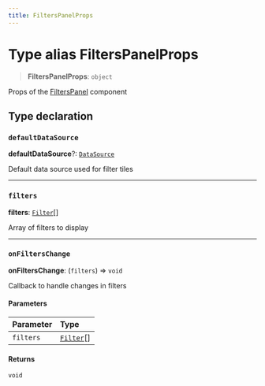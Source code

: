```yaml
---
title: FiltersPanelProps
---
```


# Type alias FiltersPanelProps

> **FiltersPanelProps**: `object`

Props of the [FiltersPanel](../filter-tiles/function.FiltersPanel.md) component

## Type declaration

### `defaultDataSource`

**defaultDataSource**?: [`DataSource`](../../sdk-data/type-aliases/type-alias.DataSource.md)

Default data source used for filter tiles

***

### `filters`

**filters**: [`Filter`](../../sdk-data/interfaces/interface.Filter.md)[]

Array of filters to display

***

### `onFiltersChange`

**onFiltersChange**: (`filters`) => `void`

Callback to handle changes in filters

#### Parameters

| Parameter | Type |
| :------ | :------ |
| `filters` | [`Filter`](../../sdk-data/interfaces/interface.Filter.md)[] |

#### Returns

`void`

